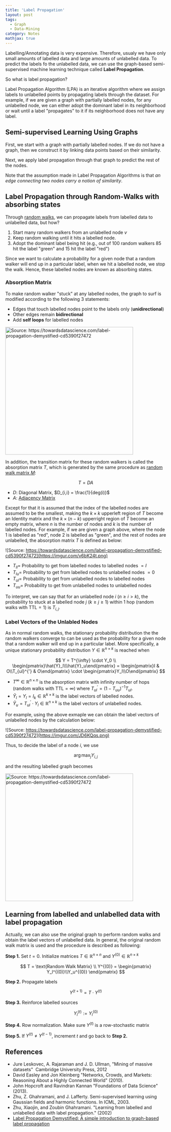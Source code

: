 ```yaml
---
title: 'Label Propagation'
layout: post
tags:
  - Graph
  - Data-Mining
category: Notes
mathjax: true
---
```


Labelling/Annotating data is very expensive.
Therefore, usualy we have only small amounts of labelled data and large amounts of unlabelled data.
To predict the labels fo the unlabelled data, we can use the graph-based semi-supervised machine learning technique called **Label Propagation**.

So what is label propagation?

Label Propagation Algorithm (LPA) is an iterative algorithm where we assign labels to unlabelled points by propagating labels through the dataset.
For example, if we are given a graph with partially labelled nodes, for any unlabelled node, we can either adopt the dominant label in its neighborhood or wait until a label "propagates" to it if its neighborhood does not have any label.


<!--more-->


<!-- Task: Predict/Label for the rest of the nodes in the graph -->

<!-- Key assumption:
- We assumed linked nodes are correlated (e.g., homophily, influence)
- Labels propagate only on edges
- You should have “enough” initial labels -->

<!-- In Semi-supervised Learning, we have very little labelled data but we want to train on that labelled data + exploit the similarities among the unlabelled data. -->

<!-- Some nodes are labelled (ground truth)
Categorical/numeric/binary values -->

<!-- Example:	
- Look at the local neighborhood
  - See what’s the dominant label. 
  - Or mean, Or average, or any other ML classifier.
  - Adopt that label.
- What if your neighborhood does not have any labels?
  - Wait until it “propagates” to you. -->

## Semi-supervised Learning Using Graphs

First, we start with a graph with partially labelled nodes.
If we do not have a graph, then we construct it by linking data points based on their similarity.

Next, we apply label propagation through that graph to predict the rest of the nodes.

Note that the assumption made in Label Propagation Algorithms is that _an edge connecting two nodes carry a notion of similarity_.

## Label Propagation through Random-Walks with absorbing states

Through [random walks](../../../2020/05/20/random-walks), we can propagate labels from labelled data to unlabelled data, but how?

1. Start many random walkers from an unlabelled node $v$
2. Keep random walking until it hits a labelled node.
3. Adopt the dominant label being hit (e.g., out of 100 random walkers 85 hit the label "green" and 15 hit the label "red")


Since we want to calculate a probability for a given node that a random walker will end up in a particular label, when we hit a labelled node, we stop the walk.
Hence, these labelled nodes are known as absorbing states. 

### Absorption Matrix

To make random walker "stuck" at any labelled nodes, the graph to surf is modified according to the following 3 statements:

- Edges that touch labelled nodes point to the labels only (**unidirectional**)
- Other edges remain **bidirectional**
- Add **self loops** for labelled nodes

<img alt="Source: https://towardsdatascience.com/label-propagation-demystified-cd5390f27472" src="https://imgur.com/3ev5URz.png" style="width:400px">

In addition, the transition matrix for these random walkers is called the absorption matrix $T$, which is generated by the same procedure as [random walk matrix $M$](../../../2020/05/20/random-walks#random-walk-matrix):

$$
T = DA
$$

- $D$: Diagonal Matrix, $D_{i,i} = \frac{1}{deg(i)}$
- $A$: [Adjacency Matrix](../../../2020/05/12/Graph#graph-representations)

Except for that it is assumed that the index of the labelled nodes are assumed to be the smallest, making the $k \times k$ upperleft region of $T$ become an Identity matrix and the $k \times (n - k)$ upperright region of $T$ become an empty matrix, where $n$ is the number of nodes and $k$ is the number of labelled nodes.
For example, if we are given a graph above, where the node 1 is labelled as "red", node 2 is labelled as "green", and the rest of nodes are unlabelled, the absorption matrix $T$ is defined as below:

![Source: https://towardsdatascience.com/label-propagation-demystified-cd5390f27472](https://imgur.com/v6bK24t.png)

- $T_{ll} =$ Probability to get from labelled nodes to labelled nodes $= I$
- $T_{lu} =$ Probability to get from labelled nodes to unlabelled nodes $= 0$
- $T_{ul} =$ Probability to get from unlabelled nodes to labelled nodes
- $T_{uu} =$ Probability to get from unlabelled nodes to unlabelled nodes

To interpret, we can say that for an unlabelled node $i$ ($n \geq i > k$), the probability to stuck at a labelled node $j$ ($k \geq j \geq 1$) within 1 hop (random walks with $\text{TTL} = 1$) is $T_{i, j}$.

### Label Vectors of the Unlabled Nodes

As in normal random walks, the stationary probability distribution the the random walkers converge to can be used as the probability for a given node that a random walker will end up in a particular label.
More specifically, a unique stationary probability distribution $Y \in \mathbb{R}^{n \times k}$ is reached when

$$
Y = T^{\infty} \cdot Y_0
\\
\begin{pmatrix}\hat{Y}_l\\\hat{Y}_u\end{pmatrix} = \begin{pmatrix}I & O\\T_{ul}^{'} & O\end{pmatrix} \cdot \begin{pmatrix}Y_l\\O\end{pmatrix}
$$


- $T^{\infty} \in \mathbb{R}^{n \times n}$ is the absorption matrix with infinity number of hops (random walks with $\text{TTL} = \infty$) where $T_{ul}^{'} = (1 - T_{uu})^{-1} T_{ul}$.
- $\hat{Y}_l = Y_l = I_k \in \mathbb{R}^{k \times k}$ is the label vectors of labelled nodes.
- $\hat{Y}_u = T_{ul}^{'} \cdot Y_l \in \mathbb{R}^{n \times k}$ is the label vectors of unlabelled nodes.

For example, using the above exmaple we can obtain the label vectors of unlabelled nodes by the calculation below:

![Source: https://towardsdatascience.com/label-propagation-demystified-cd5390f27472](https://imgur.com/JD6KQqs.png)

Thus, to decide the label of a node $i$, we use

$$
\arg \max_j Y_{i, j}
$$

and the resulting labelled graph becomes

<img alt="Source: https://towardsdatascience.com/label-propagation-demystified-cd5390f27472" src="https://imgur.com/3w5yDmK.png" style="width:400px">


## Learning from labelled and unlabelled data with label propagation

Actually, we can also use the original graph to perform random walks and obtain the label vectors of unlabelled data.
In general, the original random walk matrix is used and the procedure is described as following:

**Step 1.** Set $t = 0$.   Initialize matrices $T \in \mathbb{R}^{n \times n}$ and $Y^{(0)} \in \mathbb{R}^{n \times k}$

$$
T = \text{Random Walk Matrix}
\\
Y^{(0)} = \begin{pmatrix}
Y_l^{(0)}\\Y_u^{(0)}
\end{pmatrix}
$$

**Step 2.** Propagate labels

$$
Y^{(t+1)} = T \cdot Y^{(t)}
$$

**Step 3.** Reinforce labelled sources

$$
Y_l^{(t)} := Y_l^{(0)}
$$

**Step 4.** Row normalization.   Make sure $Y^{(t)}$ is a row-stochastic matrix

**Step 5.** If $Y^{(t)} \neq Y^{(t-1)}$, increment $t$ and go back to **Step 2.**


## References

- Jure Leskovec, A. Rajaraman and J. D. Ullman, "Mining of massive datasets"  Cambridge University Press, 2012
- David Easley and Jon Kleinberg "Networks, Crowds, and Markets: Reasoning About a Highly Connected World" (2010).
- John Hopcroft and Ravindran Kannan "Foundations of Data Science" (2013).
- Zhu, Z. Ghahramani, and J. Lafferty. Semi-supervised learning using Gaussian fields and harmonic functions. In ICML, 2003.
- Zhu, Xiaojin, and Zoubin Ghahramani. "Learning from labelled and unlabelled data with label propagation." (2002)
- [Label Propagation Demystified: A simple introduction to graph-based label propagation](https://towardsdatascience.com/label-propagation-demystified-cd5390f27472)
